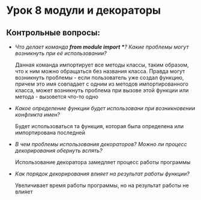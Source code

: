 # Урок 8 модули и декораторы
## Контрольные вопросы:
- _Что делает команда __from module import *__? Какие проблемы могут
возникнуть при её использовании?_

    Данная команда импортирует все методы классы, таким образом, что к ним можно
    обращаться без названия класса. Правда могут возникнуть проблемы - 
    если пользователь уже создал функцию, причем это имя совпадает с 
    одним из методов импортированного класса, может возникнуть проблема при
    вызове этой функции или метода - вызовется что-то одно
    
- _Какое определение функции будет использовани при возникновении конфликта имен?_

    Будет использоваться та функция, которая была определена или импортирована последней
    
- _В чем проблемы использования декораторов? Можно ли процесс декорирования обернуть вспять?_

    Использование декоратора замедляет процесс работы программы
    
- _Как порядок декорирования влияет на результат работы функции?_

    Увеличивает время работы программы, но на результат работы не влияет
    
